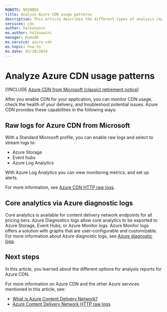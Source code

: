 ```yaml
---
ROBOTS: NOINDEX
title: Analyze Azure CDN usage patterns
description: This article describes the different types of analysis reports available for Azure CDN products.
services: cdn
author: halkazwini
ms.author: halkazwini
manager: KumudD
ms.service: azure-cdn
ms.topic: how-to
ms.date: 03/20/2024
---
```


# Analyze Azure CDN usage patterns

[!INCLUDE [Azure CDN from Microsoft (classic) retirement notice](../../includes/cdn-classic-retirement.md)]

After you enable CDN for your application, you can monitor CDN usage, check the health of your delivery, and troubleshoot potential issues. Azure CDN provides these capabilities in the following ways:

## Raw logs for Azure CDN from Microsoft

With a Standard Microsoft profile, you can enable raw logs and select to stream logs to:

- Azure Storage
- Event hubs
- Azure Log Analytics

With Azure Log Analytics you can view monitoring metrics, and set up alerts.

For more information, see [Azure CDN HTTP raw logs](monitoring-and-access-log.md).

## Core analytics via Azure diagnostic logs

Core analytics is available for content delivery network endpoints for all pricing tiers. Azure Diagnostics logs allow core analytics to be exported to Azure Storage, Event Hubs, or Azure Monitor logs. Azure Monitor logs offers a solution with graphs that are user-configurable and customizable. For more information about Azure diagnostic logs, see [Azure diagnostic logs](cdn-azure-diagnostic-logs.md).

## Next steps

In this article, you learned about the different options for analysis reports for Azure CDN.

For more information on Azure CDN and the other Azure services mentioned in this article, see:

- [What is Azure Content Delivery Network?](cdn-overview.md)
- [Azure Content Delivery Network HTTP raw logs](monitoring-and-access-log.md)
